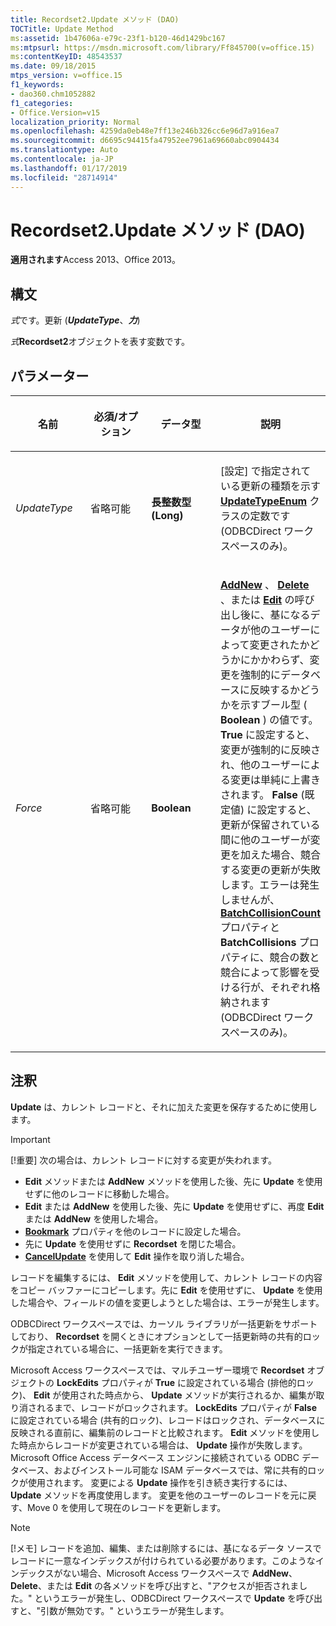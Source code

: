```yaml
---
title: Recordset2.Update メソッド (DAO)
TOCTitle: Update Method
ms:assetid: 1b47606a-e79c-23f1-b120-46d1429bc167
ms:mtpsurl: https://msdn.microsoft.com/library/Ff845700(v=office.15)
ms:contentKeyID: 48543537
ms.date: 09/18/2015
mtps_version: v=office.15
f1_keywords:
- dao360.chm1052882
f1_categories:
- Office.Version=v15
localization_priority: Normal
ms.openlocfilehash: 4259da0eb48e7ff13e246b326cc6e96d7a916ea7
ms.sourcegitcommit: d6695c94415fa47952ee7961a69660abc0904434
ms.translationtype: Auto
ms.contentlocale: ja-JP
ms.lasthandoff: 01/17/2019
ms.locfileid: "28714914"
---
```

# <a name="recordset2update-method-dao"></a>Recordset2.Update メソッド (DAO)

**適用されます**Access 2013、Office 2013。

## <a name="syntax"></a>構文

*式*です。更新 (***UpdateType***、***力***)

*式***Recordset2**オブジェクトを表す変数です。

## <a name="parameters"></a>パラメーター

<table>
<colgroup>
<col style="width: 25%" />
<col style="width: 25%" />
<col style="width: 25%" />
<col style="width: 25%" />
</colgroup>
<thead>
<tr class="header">
<th><p>名前</p></th>
<th><p>必須/オプション</p></th>
<th><p>データ型</p></th>
<th><p>説明</p></th>
</tr>
</thead>
<tbody>
<tr class="odd">
<td><p><em>UpdateType</em></p></td>
<td><p>省略可能</p></td>
<td><p><strong>長整数型 (Long)</strong></p></td>
<td><p>[設定] で指定されている更新の種類を示す <strong><a href="updatetypeenum-enumeration-dao.md">UpdateTypeEnum</a></strong> クラスの定数です (ODBCDirect ワークスペースのみ)。</p></td>
</tr>
<tr class="even">
<td><p><em>Force</em></p></td>
<td><p>省略可能</p></td>
<td><p><strong>Boolean</strong></p></td>
<td><p><a href="recordset-addnew-method-dao.md"><strong>AddNew</strong></a> 、 <a href="fields-delete-method-dao.md"><strong>Delete</strong></a> 、または <a href="recordset2-edit-method-dao.md"><strong>Edit</strong></a> の呼び出し後に、基になるデータが他のユーザーによって変更されたかどうかにかかわらず、変更を強制的にデータベースに反映するかどうかを示すブール型 ( <strong>Boolean</strong> ) の値です。 <strong>True</strong> に設定すると、変更が強制的に反映され、他のユーザーによる変更は単純に上書きされます。 <strong>False</strong> (既定値) に設定すると、更新が保留されている間に他のユーザーが変更を加えた場合、競合する変更の更新が失敗します。エラーは発生しませんが、 <strong><a href="recordset-batchcollisioncount-property-dao.md">BatchCollisionCount</a></strong> プロパティと <strong>BatchCollisions</strong> プロパティに、競合の数と競合によって影響を受ける行が、それぞれ格納されます (ODBCDirect ワークスペースのみ)。  </p></td>
</tr>
</tbody>
</table>


## <a name="remarks"></a>注釈

**Update** は、カレント レコードと、それに加えた変更を保存するために使用します。

> [!IMPORTANT]
> [!重要] 次の場合は、カレント レコードに対する変更が失われます。
> - **Edit** メソッドまたは **AddNew** メソッドを使用した後、先に **Update** を使用せずに他のレコードに移動した場合。
> - **Edit** または **AddNew** を使用した後、先に **Update** を使用せずに、再度 **Edit** または **AddNew** を使用した場合。
> - **[Bookmark](recordset2-bookmark-property-dao.md)** プロパティを他のレコードに設定した場合。
> - 先に **Update** を使用せずに **Recordset** を閉じた場合。
> - [**CancelUpdate**](recordset2-cancelupdate-method-dao.md) を使用して **Edit** 操作を取り消した場合。

レコードを編集するには、 **Edit** メソッドを使用して、カレント レコードの内容をコピー バッファーにコピーします。先に **Edit** を使用せずに、 **Update** を使用した場合や、フィールドの値を変更しようとした場合は、エラーが発生します。

ODBCDirect ワークスペースでは、カーソル ライブラリが一括更新をサポートしており、 **Recordset** を開くときにオプションとして一括更新時の共有的ロックが指定されている場合に、一括更新を実行できます。

Microsoft Access ワークスペースでは、マルチユーザー環境で **Recordset** オブジェクトの **LockEdits** プロパティが **True** に設定されている場合 (排他的ロック)、 **Edit** が使用された時点から、 **Update** メソッドが実行されるか、編集が取り消されるまで、レコードがロックされます。 **LockEdits** プロパティが **False** に設定されている場合 (共有的ロック)、レコードはロックされ、データベースに反映される直前に、編集前のレコードと比較されます。 **Edit** メソッドを使用した時点からレコードが変更されている場合は、 **Update** 操作が失敗します。 Microsoft Office Access データベース エンジンに接続されている ODBC データベース、およびインストール可能な ISAM データベースでは、常に共有的ロックが使用されます。 変更による **Update** 操作を引き続き実行するには、 **Update** メソッドを再度使用します。 変更を他のユーザーのレコードを元に戻す、Move 0 を使用して現在のレコードを更新します。

> [!NOTE]
> [!メモ] レコードを追加、編集、または削除するには、基になるデータ ソースでレコードに一意なインデックスが付けられている必要があります。このようなインデックスがない場合、Microsoft Access ワークスペースで **AddNew**、 **Delete**、または **Edit** の各メソッドを呼び出すと、"アクセスが拒否されました。" というエラーが発生し、ODBCDirect ワークスペースで **Update** を呼び出すと、"引数が無効です。" というエラーが発生します。


